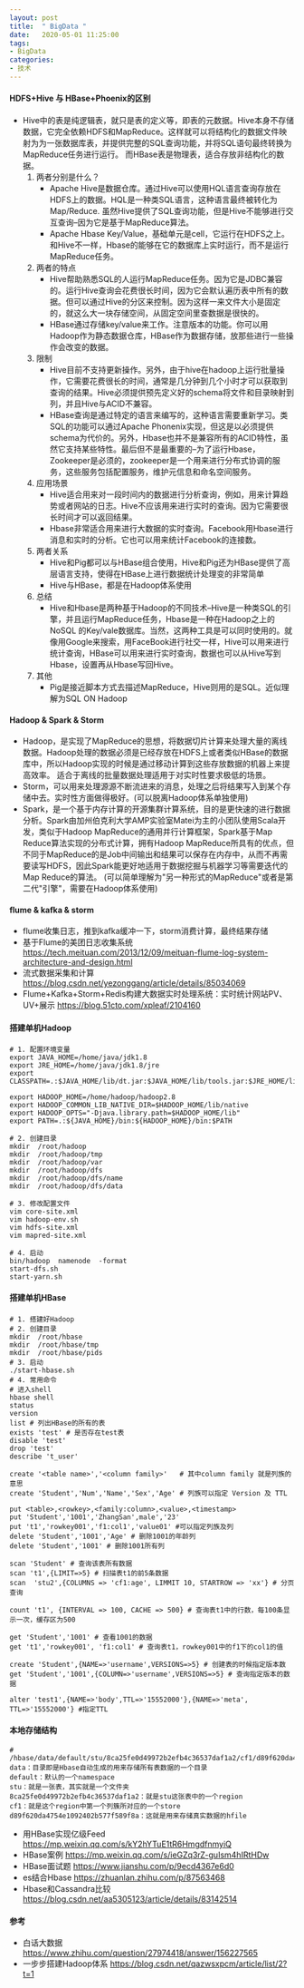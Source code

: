 ```yaml
---
layout: post
title:  " BigData "
date:   2020-05-01 11:25:00
tags:
- BigData
categories:
- 技术
---
```

#### HDFS+Hive 与 HBase+Phoenix的区别
- Hive中的表是纯逻辑表，就只是表的定义等，即表的元数据。Hive本身不存储数据，它完全依赖HDFS和MapReduce。这样就可以将结构化的数据文件映射为为一张数据库表，并提供完整的SQL查询功能，并将SQL语句最终转换为MapReduce任务进行运行。 而HBase表是物理表，适合存放非结构化的数据。                            
    1. 两者分别是什么？
        - Apache Hive是数据仓库。通过Hive可以使用HQL语言查询存放在HDFS上的数据。HQL是一种类SQL语言，这种语言最终被转化为Map/Reduce. 虽然Hive提供了SQL查询功能，但是Hive不能够进行交互查询–因为它是基于MapReduce算法。
        - Apache Hbase Key/Value，基础单元是cell，它运行在HDFS之上。和Hive不一样，Hbase的能够在它的数据库上实时运行，而不是运行MapReduce任务。
    1. 两者的特点
        - Hive帮助熟悉SQL的人运行MapReduce任务。因为它是JDBC兼容的。运行Hive查询会花费很长时间，因为它会默认遍历表中所有的数据。但可以通过Hive的分区来控制。因为这样一来文件大小是固定的，就这么大一块存储空间，从固定空间里查数据是很快的。
        - HBase通过存储key/value来工作。注意版本的功能。你可以用Hadoop作为静态数据仓库，HBase作为数据存储，放那些进行一些操作会改变的数据。
    1. 限制
        - Hive目前不支持更新操作。另外，由于hive在hadoop上运行批量操作，它需要花费很长的时间，通常是几分钟到几个小时才可以获取到查询的结果。Hive必须提供预先定义好的schema将文件和目录映射到列，并且Hive与ACID不兼容。
        - HBase查询是通过特定的语言来编写的，这种语言需要重新学习。类SQL的功能可以通过Apache Phonenix实现，但这是以必须提供schema为代价的。另外，Hbase也并不是兼容所有的ACID特性，虽然它支持某些特性。最后但不是最重要的–为了运行Hbase，Zookeeper是必须的，zookeeper是一个用来进行分布式协调的服务，这些服务包括配置服务，维护元信息和命名空间服务。
    1. 应用场景
        - Hive适合用来对一段时间内的数据进行分析查询，例如，用来计算趋势或者网站的日志。Hive不应该用来进行实时的查询。因为它需要很长时间才可以返回结果。
        - Hbase非常适合用来进行大数据的实时查询。Facebook用Hbase进行消息和实时的分析。它也可以用来统计Facebook的连接数。
    1. 两者关系
        - Hive和Pig都可以与HBase组合使用，Hive和Pig还为HBase提供了高层语言支持，使得在HBase上进行数据统计处理变的非常简单
        - Hive与HBase，都是在Hadoop体系使用
    1. 总结
        - Hive和Hbase是两种基于Hadoop的不同技术–Hive是一种类SQL的引擎，并且运行MapReduce任务，Hbase是一种在Hadoop之上的NoSQL 的Key/vale数据库。当然，这两种工具是可以同时使用的。就像用Google来搜索，用FaceBook进行社交一样，Hive可以用来进行统计查询，HBase可以用来进行实时查询，数据也可以从Hive写到Hbase，设置再从Hbase写回Hive。
    1. 其他
        - Pig是接近脚本方式去描述MapReduce，Hive则用的是SQL。近似理解为SQL ON Hadoop

#### Hadoop & Spark & Storm
- Hadoop，是实现了MapReduce的思想，将数据切片计算来处理大量的离线数据。Hadoop处理的数据必须是已经存放在HDFS上或者类似HBase的数据库中，所以Hadoop实现的时候是通过移动计算到这些存放数据的机器上来提高效率。
  适合于离线的批量数据处理适用于对实时性要求极低的场景。
- Storm，可以用来处理源源不断流进来的消息，处理之后将结果写入到某个存储中去。实时性方面做得极好。(可以脱离Hadoop体系单独使用)
- Spark，是一个基于内存计算的开源集群计算系统，目的是更快速的进行数据分析。Spark由加州伯克利大学AMP实验室Matei为主的小团队使用Scala开发，类似于Hadoop MapReduce的通用并行计算框架，Spark基于Map Reduce算法实现的分布式计算，拥有Hadoop MapReduce所具有的优点，但不同于MapReduce的是Job中间输出和结果可以保存在内存中，从而不再需要读写HDFS，因此Spark能更好地适用于数据挖掘与机器学习等需要迭代的Map Reduce的算法。
  (可以简单理解为"另一种形式的MapReduce"或者是第二代"引擎"，需要在Hadoop体系使用)

#### flume & kafka & storm
- flume收集日志，推到kafka缓冲一下，storm消费计算，最终结果存储
- 基于Flume的美团日志收集系统 <https://tech.meituan.com/2013/12/09/meituan-flume-log-system-architecture-and-design.html>
- 流式数据采集和计算 <https://blog.csdn.net/yezonggang/article/details/85034069>
- Flume+Kafka+Storm+Redis构建大数据实时处理系统：实时统计网站PV、UV+展示 <https://blog.51cto.com/xpleaf/2104160>

#### 搭建单机Hadoop
```shell
# 1. 配置环境变量
export JAVA_HOME=/home/java/jdk1.8
export JRE_HOME=/home/java/jdk1.8/jre
export CLASSPATH=.:$JAVA_HOME/lib/dt.jar:$JAVA_HOME/lib/tools.jar:$JRE_HOME/lib

export HADOOP_HOME=/home/hadoop/hadoop2.8
export HADOOP_COMMON_LIB_NATIVE_DIR=$HADOOP_HOME/lib/native
export HADOOP_OPTS="-Djava.library.path=$HADOOP_HOME/lib"
export PATH=.:${JAVA_HOME}/bin:${HADOOP_HOME}/bin:$PATH

# 2. 创建目录
mkdir  /root/hadoop  
mkdir  /root/hadoop/tmp  
mkdir  /root/hadoop/var  
mkdir  /root/hadoop/dfs  
mkdir  /root/hadoop/dfs/name  
mkdir  /root/hadoop/dfs/data

# 3. 修改配置文件
vim core-site.xml
vim hadoop-env.sh
vim hdfs-site.xml
vim mapred-site.xml

# 4. 启动
bin/hadoop  namenode  -format
start-dfs.sh
start-yarn.sh
```  

#### 搭建单机HBase
```shell
# 1. 搭建好Hadoop
# 2. 创建目录
mkdir  /root/hbase  
mkdir  /root/hbase/tmp  
mkdir  /root/hbase/pids
# 3. 启动
./start-hbase.sh
# 4. 常用命令
# 进入shell
hbase shell
status
version
list # 列出HBase的所有的表
exists 'test' # 是否存在test表
disable 'test'
drop 'test'
describe 't_user'

create '<table name>','<column family>'   # 其中column family 就是列族的意思
create 'Student','Num','Name','Sex','Age' # 列族可以指定 Version 及 TTL

put <table>,<rowkey>,<family:column>,<value>,<timestamp>
put 'Student','1001','ZhangSan',male','23'
put 't1','rowkey001','f1:col1','value01' #可以指定列族及列
delete 'Student','1001','Age' # 删除1001的年龄列
delete 'Student','1001' # 删除1001所有列

scan 'Student' # 查询该表所有数据
scan 't1',{LIMIT=>5} # 扫描表t1的前5条数据
scan  'stu2',{COLUMNS => 'cf1:age', LIMMIT 10, STARTROW => 'xx'} # 分页查询

count 't1', {INTERVAL => 100, CACHE => 500} # 查询表t1中的行数，每100条显示一次，缓存区为500

get 'Student','1001' # 查看1001的数据
get 't1','rowkey001', 'f1:col1' # 查询表t1，rowkey001中的f1下的col1的值

create 'Student',{NAME=>'username',VERSIONS=>5} # 创建表的时候指定版本数
get 'Student','1001',{COLUMN=>'username',VERSIONS=>5} # 查询指定版本的数据

alter 'test1',{NAME=>'body',TTL=>'15552000'},{NAME=>'meta', TTL=>'15552000'} #指定TTL

```
#### 本地存储结构
```shell
# /hbase/data/default/stu/8ca25fe0d49972b2efb4c36537daf1a2/cf1/d89f620da4754e1092402b577f589f8a
data：目录即是Hbase自动生成的用来存储所有表数据的一个目录
default：默认的一个namespace
stu：就是一张表，其实就是一个文件夹
8ca25fe0d49972b2efb4c36537daf1a2：就是stu这张表中的一个region
cf1：就是这个region中第一个列簇所对应的一个store
d89f620da4754e1092402b577f589f8a：这就是用来存储真实数据的hfile
```

- 用HBase实现亿级Feed <https://mp.weixin.qq.com/s/kY2hYTuE1tR6HmgdfnmyiQ>
- HBase案例 <https://mp.weixin.qq.com/s/ieGZq3rZ-guIsm4hIRtHDw>
- HBase面试题 <https://www.jianshu.com/p/9ecd4367e6d0>
- es结合Hbase <https://zhuanlan.zhihu.com/p/87563468>
- Hbase和Cassandra比较 <https://blog.csdn.net/aa5305123/article/details/83142514>

#### 参考
- 白话大数据 <https://www.zhihu.com/question/27974418/answer/156227565>
- 一步步搭建Hadoop体系 <https://blog.csdn.net/qazwsxpcm/article/list/2?t=1>